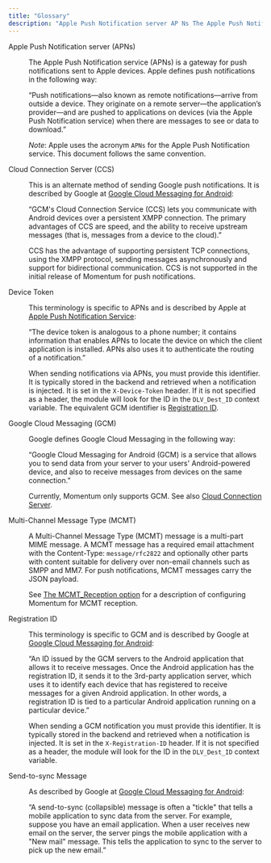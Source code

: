 ```yaml
---
title: "Glossary"
description: "Apple Push Notification server AP Ns The Apple Push Notification service AP Ns is a gateway for push notifications sent to Apple devices Apple defines push notifications in the following way Push notifications also known as remote notifications arrive from outside a device They originate on a remote server the..."
---
```


<dl>

<dt><a name="push.gloss.apns"></a> Apple Push Notification server (APNs)</dt>

<dd class="glossdef">

The Apple Push Notification service (APNs) is a gateway for push notifications sent to Apple devices. Apple defines push notifications in the following way:

“Push notifications—also known as remote notifications—arrive from outside a device. They originate on a remote server—the application’s provider—and are pushed to applications on devices (via the Apple Push Notification service) when there are messages to see or data to download.”

*Note*: Apple uses the acronym `APNs` for the Apple Push Notification service. This document follows the same convention.

</dd>

<dt><a name="push.gloss.ccs"></a> Cloud Connection Server (CCS)</dt>

<dd class="glossdef">

This is an alternate method of sending Google push notifications. It is described by Google at [Google Cloud Messaging for Android](http://developer.android.com/google/gcm/index.html):

“GCM's Cloud Connection Service (CCS) lets you communicate with Android devices over a persistent XMPP connection. The primary advantages of CCS are speed, and the ability to receive upstream messages (that is, messages from a device to the cloud).”

CCS has the advantage of supporting persistent TCP connections, using the XMPP protocol, sending messages asynchronously and support for bidirectional communication. CCS is not supported in the initial release of Momentum for push notifications.

</dd>

<dt><a name="gloss.device_token"></a> Device Token</dt>

<dd class="glossdef">

This terminology is specific to APNs and is described by Apple at [Apple Push Notification Service](https://developer.apple.com/library/ios/documentation/NetworkingInternet/Conceptual/RemoteNotificationsPG/Chapters/ApplePushService.html):

“The device token is analogous to a phone number; it contains information that enables APNs to locate the device on which the client application is installed. APNs also uses it to authenticate the routing of a notification.”

When sending notifications via APNs, you must provide this identifier. It is typically stored in the backend and retrieved when a notification is injected. It is set in the `X-Device-Token` header. If it is not specified as a header, the module will look for the ID in the `DLV_Dest_ID` context variable. The equivalent GCM identifier is [Registration ID](/momentum/3/3-push/push-gloss#gloss.registration_id).

</dd>

<dt><a name="push.gloss.gcm"></a> Google Cloud Messaging (GCM)</dt>

<dd class="glossdef">

Google defines Google Cloud Messaging in the following way:

“Google Cloud Messaging for Android (GCM) is a service that allows you to send data from your server to your users' Android-powered device, and also to receive messages from devices on the same connection.”

Currently, Momentum only supports GCM. See also [Cloud Connection Server](/momentum/3/3-push/push-gloss#push.gloss.ccs).

</dd>

<dt><a name="push.gloss.mcmt"></a> Multi-Channel Message Type (MCMT)</dt>

<dd class="glossdef">

A Multi-Channel Message Type (MCMT) message is a multi-part MIME message. A MCMT message has a required email attachment with the Content-Type: `message/rfc2822` and optionally other parts with content suitable for delivery over non-email channels such as SMPP and MM7\. For push notifications, MCMT messages carry the JSON payload.

See [The MCMT_Reception option](/momentum/mobile/mobile-reference/mm-7-mcmt-reception) for a description of configuring Momentum for MCMT reception.

</dd>

<dt><a name="gloss.registration_id"></a> Registration ID</dt>

<dd class="glossdef">

This terminology is specific to GCM and is described by Google at [Google Cloud Messaging for Android](http://developer.android.com/google/gcm/gcm.html):

“An ID issued by the GCM servers to the Android application that allows it to receive messages. Once the Android application has the registration ID, it sends it to the 3rd-party application server, which uses it to identify each device that has registered to receive messages for a given Android application. In other words, a registration ID is tied to a particular Android application running on a particular device.”

When sending a GCM notification you must provide this identifier. It is typically stored in the backend and retrieved when a notification is injected. It is set in the `X-Registration-ID` header. If it is not specified as a header, the module will look for the ID in the `DLV_Dest_ID` context variable.

</dd>

<dt><a name="push.gloss.send-to-sync"></a> Send-to-sync Message</dt>

<dd class="glossdef">

As described by Google at [Google Cloud Messaging for Android](http://developer.android.com/google/gcm/index.html):

“A send-to-sync (collapsible) message is often a "tickle" that tells a mobile application to sync data from the server. For example, suppose you have an email application. When a user receives new email on the server, the server pings the mobile application with a "New mail" message. This tells the application to sync to the server to pick up the new email.”

</dd>

</dl>